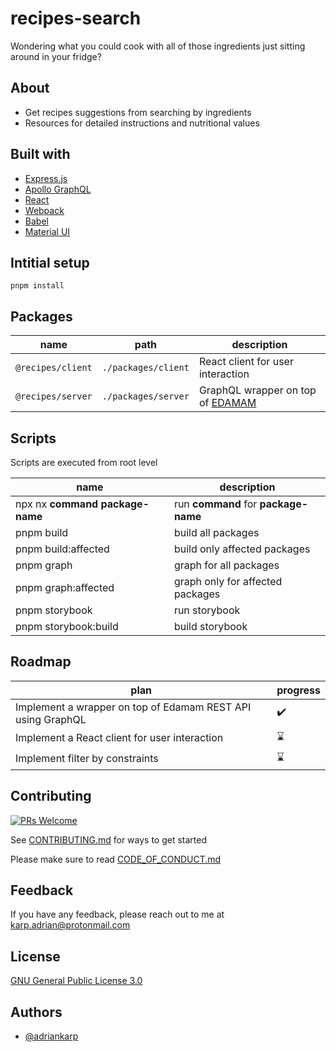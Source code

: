 # recipes-search

Wondering what you could cook with all of those ingredients just sitting around in your fridge?

## About

- Get recipes suggestions from searching by ingredients
- Resources for detailed instructions and nutritional values

## Built with

- [Express.js](https://expressjs.com/)
- [Apollo GraphQL](https://www.apollographql.com/)
- [React](https://reactjs.org/)
- [Webpack](https://webpack.js.org/)
- [Babel](https://babeljs.io/)
- [Material UI](https://mui.com/)

## Intitial setup

```
pnpm install
```

## Packages

| name              | path                | description                                                       |
| ----------------- | ------------------- | ----------------------------------------------------------------- |
| `@recipes/client` | `./packages/client` | React client for user interaction                                 |
| `@recipes/server` | `./packages/server` | GraphQL wrapper on top of [EDAMAM](https://developer.edamam.com/) |

## Scripts

Scripts are executed from root level

| name                                | description                          |
| ----------------------------------- | ------------------------------------ |
| npx nx **command** **package-name** | run **command** for **package-name** |
| pnpm build                          | build all packages                   |
| pnpm build:affected                 | build only affected packages         |
| pnpm graph                          | graph for all packages               |
| pnpm graph:affected                 | graph only for affected packages     |
| pnpm storybook                      | run storybook                        |
| pnpm storybook:build                | build storybook                      |

## Roadmap

| plan                                                        | progress |
| ----------------------------------------------------------- | -------- |
| Implement a wrapper on top of Edamam REST API using GraphQL | ✔️       |
| Implement a React client for user interaction               | ⌛       |
| Implement filter by constraints                             | ⌛       |

## Contributing

[![PRs Welcome](https://img.shields.io/badge/PRs-welcome-brightgreen.svg?style=flat-square)](http://makeapullrequest.com)

See [CONTRIBUTING.md](./CONTRIBUTING.md) for ways to get started

Please make sure to read [CODE_OF_CONDUCT.md](./CODE_OF_CONDUCT.md)

## Feedback

If you have any feedback, please reach out to me at karp.adrian@protonmail.com

## License

[GNU General Public License 3.0](https://www.gnu.org/licenses/gpl-3.0.html)

## Authors

- [@adriankarp](https://www.github.com/adriankarp)
